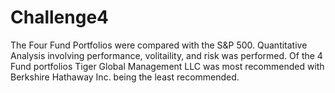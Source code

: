 # Challenge4
The Four Fund Portfolios were compared with the S&P 500. Quantitative Analysis involving performance, volitaility, and risk was performed. Of the 4 Fund portfolios Tiger Global Management LLC was most recommended with Berkshire Hathaway Inc. being the least recommended. 
